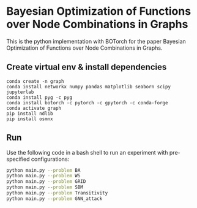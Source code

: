 # Bayesian Optimization of Functions over Node Combinations in Graphs
This is the python implementation with BOTorch for the paper Bayesian Optimization of Functions over Node Combinations in Graphs.

## Create virtual env & install dependencies
```
conda create -n graph
conda install networkx numpy pandas matplotlib seaborn scipy jupyterlab
conda install pyg -c pyg
conda install botorch -c pytorch -c gpytorch -c conda-forge
conda activate graph
pip install ndlib
pip install osmnx
```

## Run
Use the following code in a bash shell to run an experiment with pre-specified configurations:
```bash
python main.py --problem BA
python main.py --problem WS
python main.py --problem GRID
python main.py --problem SBM
python main.py --problem Transitivity
python main.py --problem GNN_attack
```
